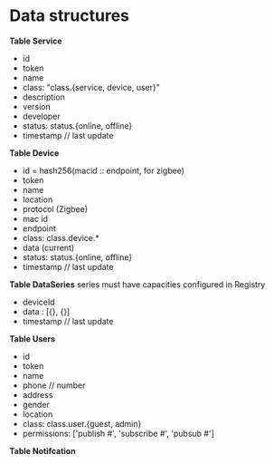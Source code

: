 Data structures
=====

**Table Service**
- id
- token
- name
- class: "class.{service, device, user}"
- description
- version
- developer
- status: status.{online, offline}
- timestamp // last update


**Table Device**
- id = hash256(macid :: endpoint, for zigbee)
- token
- name
- location
- protocol (Zigbee)
- mac id
- endpoint
- class: class.device.*
- data (current)
- status: status.{online, offline}
- timestamp // last update

**Table DataSeries** series must have capacities configured in Registry
- deviceId
- data : [{}, {}]
- timestamp // last update

**Table Users**
- id
- token
- name
- phone // number
- address
- gender
- location
- class: class.user.{guest, admin}
- permissions: ['publish #', 'subscribe #', 'pubsub #']

**Table Notifcation**